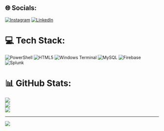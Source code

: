 
## 🌐 Socials:
[![Instagram](https://img.shields.io/badge/Instagram-%23E4405F.svg?logo=Instagram&logoColor=white)](https://instagram.com/RomeoArrendell) [![LinkedIn](https://img.shields.io/badge/LinkedIn-%230077B5.svg?logo=linkedin&logoColor=white)](https://linkedin.com/in/RomeoArrendell) 

# 💻 Tech Stack:
![PowerShell](https://img.shields.io/badge/PowerShell-%235391FE.svg?style=for-the-badge&logo=powershell&logoColor=white) ![HTML5](https://img.shields.io/badge/html5-%23E34F26.svg?style=for-the-badge&logo=html5&logoColor=white) ![Windows Terminal](https://img.shields.io/badge/Windows%20Terminal-%234D4D4D.svg?style=for-the-badge&logo=windows-terminal&logoColor=white) ![MySQL](https://img.shields.io/badge/mysql-4479A1.svg?style=for-the-badge&logo=mysql&logoColor=white) ![Firebase](https://img.shields.io/badge/firebase-a08021?style=for-the-badge&logo=firebase&logoColor=ffcd34) ![Splunk](https://img.shields.io/badge/splunk-%23000000.svg?style=for-the-badge&logo=splunk&logoColor=white)
# 📊 GitHub Stats:
![](https://github-readme-stats.vercel.app/api?username=RomeoArrendell&theme=dark&hide_border=false&include_all_commits=false&count_private=false)<br/>
![](https://github-readme-streak-stats.herokuapp.com/?user=RomeoArrendell&theme=dark&hide_border=false)<br/>
![](https://github-readme-stats.vercel.app/api/top-langs/?username=RomeoArrendell&theme=dark&hide_border=false&include_all_commits=false&count_private=false&layout=compact)

---
[![](https://visitcount.itsvg.in/api?id=RomeoArrendell&icon=6&color=0)](https://visitcount.itsvg.in)

<!-- Proudly created with GPRM ( https://gprm.itsvg.in ) -->

